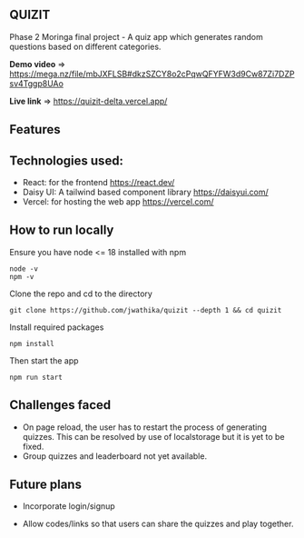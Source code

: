 ## QUIZIT

Phase 2 Moringa final project - A quiz app which generates random questions based on different categories.

**Demo video** => https://mega.nz/file/mbJXFLSB#dkzSZCY8o2cPqwQFYFW3d9Cw87Zi7DZPsv4Tggp8UAo

**Live link** => https://quizit-delta.vercel.app/

## Features

## Technologies used:

- React: for the frontend https://react.dev/
- Daisy UI: A tailwind based component library https://daisyui.com/
- Vercel: for hosting the web app https://vercel.com/

## How to run locally

Ensure you have node <= 18 installed with npm

```
node -v
npm -v
```

Clone the repo and cd to the directory

```
git clone https://github.com/jwathika/quizit --depth 1 && cd quizit
```

Install required packages

```
npm install
```

Then start the app

```
npm run start
```

## Challenges faced

- On page reload, the user has to restart the process of generating quizzes. This can be resolved by use of localstorage but it is yet to be fixed.
- Group quizzes and leaderboard not yet available.

## Future plans

- Incorporate login/signup

- Allow codes/links so that users can share the quizzes and play together.
